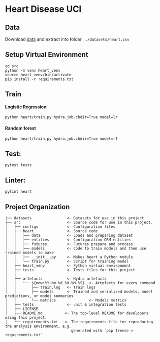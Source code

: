 Heart Disease UCI
==============================

## Data

Download [data](https://www.kaggle.com/datasets/johnsmith88/heart-disease-dataset/download?datasetVersionNumber=2) and 
extract into folder `../datasets/heart.csv`

## Setup Virtual Environment
~~~
cd src
python -m venv heart_venv
source heart_venv/bin/activate
pip install -r requirements.txt
~~~

## Train
#### Logistic Regression
~~~
python heart/train.py hydra.job.chdir=True model=lr
~~~
#### Random forest
~~~ 
python heart/train.py hydra.job.chdir=True model=rf
~~~

## Test:
~~~
pytest tests
~~~

## Linter:
~~~
pylint heart
~~~

## Project Organization
    ├── datasets                <- Datasets for use in this project.
    ├── src                     <- Source code for use in this project.
    │   ├── configs             <- Configuration files
    │   ├── heart               <- Source code
    │   │   ├── data            <- Loads and preparing dataset
    │   │   ├── entities        <- Configuration ORM entities
    │   │   ├── futures         <- Futures prepare and process
    │   │   ├── models          <- Code to train models and then use trained models to make
    │   │   ├── __init__.py     <- Makes heart a Python module
    │   │   └── train.py        <- Script for training model
    │   ├── heart_venv          <- Python virtual environment
    │   ├── tests               <- Tests files for this project
    │   │
    │   ├── artefacts           <- Hydra artefacts
    │   │   └── ${now:%Y-%m-%d_%H-%M-%S}  <- Artefacts for every command
    │   │       ├── train.log   <- Train logs
    │   │       ├── models      <- Trained and serialized models, model predictions, or model summaries
    │   │       └── metrics               <- Models metrics
    │   ├── tests               <- unit & integration tests
    │   ├── LICENSE
    │   ├── README.md          <- The top-level README for developers using this project.
    │   └── requirements.txt   <- The requirements file for reproducing the analysis environment, e.g.
                                  generated with `pip freeze > requirements.txt`
